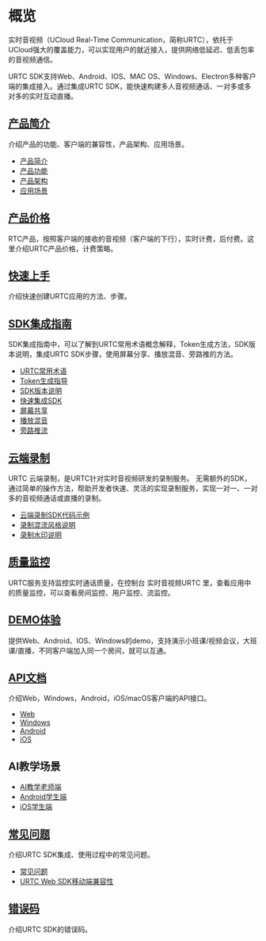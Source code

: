 # 概览

实时音视频（UCloud Real-Time Communication，简称URTC），依托于UCloud强大的覆盖能力，可以实现用户的就近接入，提供网络低延迟、低丢包率的音视频通信。

URTC SDK支持Web、Android、IOS、MAC OS、Windows、Electron多种客户端的集成接入。通过集成URTC SDK，能快速构建多人音视频通话、一对多或多对多的实时互动直播。   

## [产品简介](/urtc/introduction/index)

介绍产品的功能、客户端的兼容性，产品架构、应用场景。

* [产品简介](/urtc/introduction/index)
* [产品功能](/urtc/introduction/functions)
* [产品架构](/urtc/introduction/structure)
* [应用场景](/urtc/introduction/scenario)

## [产品价格](/urtc/price)

RTC产品，按照客户端的接收的音视频（客户端的下行），实时计费，后付费。这里介绍URTC产品价格，计费策略。

## [快速上手](/urtc/quick)

介绍快速创建URTC应用的方法、步骤。

## [SDK集成指南](/urtc/sdk/index)

SDK集成指南中，可以了解到URTC常用术语概念解释，Token生成方法，SDK版本说明，集成URTC SDK步骤，使用屏幕分享、播放混音、旁路推的方法。

* [URTC常用术语](urtc/sdk/term)
* [Token生成指导](/urtc/sdk/token)
* [SDK版本说明](/urtc/sdk/Version)
* [快速集成SDK](/urtc/sdk/VideoStart)    
* [屏幕共享](/urtc/sdk/Video/screenshare)    
* [播放混音](/urtc/sdk/Audio/AudioMixing)   
* [旁路推流](/urtc/sdk/Video/cdnSteaming)    

## [云端录制](/urtc/cloudRecord/index)  

URTC 云端录制，是URTC针对实时音视频研发的录制服务。
无需额外的SDK，通过简单的操作方法，帮助开发者快速、灵活的实现录制服务，实现一对一、一对多的音视频通话或直播的录制。

* [云端录制SDK代码示例](/urtc/cloudRecord/RecordStart)    
* [录制混流风格说明](/urtc/cloudRecord/RecordLaylout)  
* [录制水印说明](/urtc/cloudRecord/RecordWatermark)  

## [质量监控](/urtc/quality/qualityDocs)

URTC服务支持监控实时通话质量，在控制台 实时音视频URTC 里，查看应用中的质量监控，可以查看房间监控、用户监控、流监控。

## [DEMO体验](/urtc/demo)

提供Web、Android、IOS、Windows的demo，支持演示小班课/视频会议，大班课/直播，不同客户端加入同一个房间，就可以互通。

## [API文档](/urtc/api/index)

介绍Web，Windows，Android，iOS/macOS客户端的API接口。

* [Web](/urtc/api/Web)  
* [Windows](/urtc/api/Windows)  
* [Android](/urtc/api/Android)  
* [iOS](/urtc/api/iOS)  

## AI教学场景

* [AI教学老师端](/urtc/scenarioSDK/AIclass/Teacher)  
* [Android学生端](/urtc/scenarioSDK/AIclass/StudentAndriod)  
* [iOS学生端](/urtc/scenarioSDK/AIclass/StudentIOS)  

## [常见问题](/urtc/faq)

介绍URTC SDK集成、使用过程中的常见问题。

* [常见问题](/urtc/faq/index)
* [URTC Web SDK移动端兼容性](/urtc/faq/web_mobile)  

## [错误码](/urtc/ErrorCode)

介绍URTC SDK的错误码。
    
    
   
   
    
        

